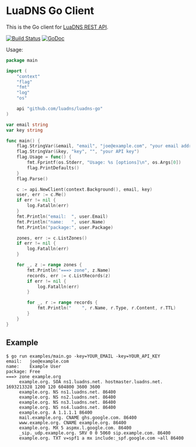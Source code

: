 # LuaDNS Go Client

This is the Go client for [LuaDNS REST API](https://www.luadns.com/api.html).


[![Build Status](https://github.com/luadns/luadns-go/actions/workflows/ci.yml/badge.svg)](https://github.com/luadns/luadns-go/actions/workflows/ci.yml)
[![GoDoc](https://godoc.org/github.com/luadns/luadns-go?status.svg)](https://godoc.org/github.com/luadns/luadns-go)


Usage:

``` go
package main

import (
	"context"
	"flag"
	"fmt"
	"log"
	"os"

	api "github.com/luadns/luadns-go"
)

var email string
var key string

func main() {
	flag.StringVar(&email, "email", "joe@example.com", "your email address")
	flag.StringVar(&key, "key", "", "your API key")
	flag.Usage = func() {
		fmt.Fprintf(os.Stderr, "Usage: %s [options]\n", os.Args[0])
		flag.PrintDefaults()
	}
	flag.Parse()

	c := api.NewClient(context.Background(), email, key)
	user, err := c.Me()
	if err != nil {
		log.Fatalln(err)
	}
	fmt.Println("email:  ", user.Email)
	fmt.Println("name:   ", user.Name)
	fmt.Println("package:", user.Package)

	zones, err := c.ListZones()
	if err != nil {
		log.Fatalln(err)
	}

	for _, z := range zones {
		fmt.Println("===> zone", z.Name)
		records, err := c.ListRecords(z)
		if err != nil {
			log.Fatalln(err)
		}

		for _, r := range records {
			fmt.Println("    ", r.Name, r.Type, r.Content, r.TTL)
		}
	}
}
```

## Example
```
$ go run examples/main.go -key=YOUR_EMAIL -key=YOUR_API_KEY
email:   joe@example.com
name:    Example User
package: Free
===> zone example.org
     example.org. SOA ns1.luadns.net. hostmaster.luadns.net. 1693213328 1200 120 604800 3600 3600
     example.org. NS ns1.luadns.net. 86400
     example.org. NS ns2.luadns.net. 86400
     example.org. NS ns3.luadns.net. 86400
     example.org. NS ns4.luadns.net. 86400
     example.org. A 1.1.1.1 86400
     mail.example.org. CNAME ghs.google.com. 86400
     www.example.org. CNAME example.org. 86400
     example.org. MX 5 aspmx.l.google.com. 86400
     _sip._udp.example.org. SRV 0 0 5060 sip.example.com. 86400
     example.org. TXT v=spf1 a mx include:_spf.google.com ~all 86400
```
